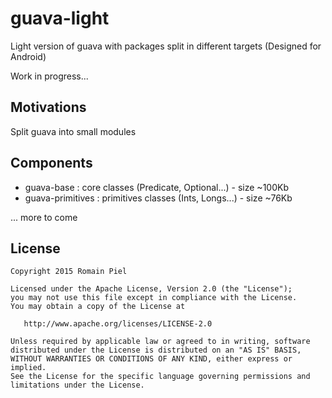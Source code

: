 # guava-light

Light version of guava with packages split in different targets (Designed for Android)

Work in progress...

## Motivations

Split guava into small modules

## Components

- guava-base : core classes (Predicate, Optional...) - size ~100Kb
- guava-primitives : primitives classes (Ints, Longs...) - size ~76Kb

... more to come

## License

```
Copyright 2015 Romain Piel

Licensed under the Apache License, Version 2.0 (the "License");
you may not use this file except in compliance with the License.
You may obtain a copy of the License at

   http://www.apache.org/licenses/LICENSE-2.0

Unless required by applicable law or agreed to in writing, software
distributed under the License is distributed on an "AS IS" BASIS,
WITHOUT WARRANTIES OR CONDITIONS OF ANY KIND, either express or implied.
See the License for the specific language governing permissions and
limitations under the License.
```
